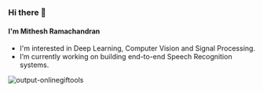 ### Hi there 👋

#### I'm Mithesh Ramachandran

- I'm interested in Deep Learning, Computer Vision and Signal Processing.
- I’m currently working on building end-to-end Speech Recognition systems.


![output-onlinegiftools](https://user-images.githubusercontent.com/64850155/141142420-6c4579a3-cbe7-4b6c-96cd-57eea230f524.gif)

